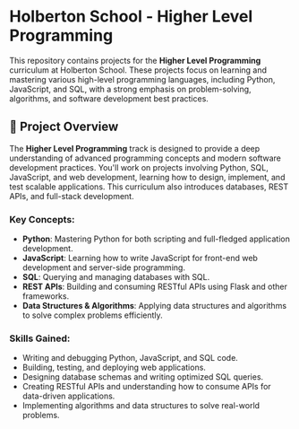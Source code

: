 # Holberton School - Higher Level Programming

This repository contains projects for the **Higher Level Programming** curriculum at Holberton School. These projects focus on learning and mastering various high-level programming languages, including Python, JavaScript, and SQL, with a strong emphasis on problem-solving, algorithms, and software development best practices.

## 📝 Project Overview

The **Higher Level Programming** track is designed to provide a deep understanding of advanced programming concepts and modern software development practices. You'll work on projects involving Python, SQL, JavaScript, and web development, learning how to design, implement, and test scalable applications. This curriculum also introduces databases, REST APIs, and full-stack development.

### Key Concepts:
- **Python**: Mastering Python for both scripting and full-fledged application development.
- **JavaScript**: Learning how to write JavaScript for front-end web development and server-side programming.
- **SQL**: Querying and managing databases with SQL.
- **REST APIs**: Building and consuming RESTful APIs using Flask and other frameworks.
- **Data Structures & Algorithms**: Applying data structures and algorithms to solve complex problems efficiently.

### Skills Gained:
- Writing and debugging Python, JavaScript, and SQL code.
- Building, testing, and deploying web applications.
- Designing database schemas and writing optimized SQL queries.
- Creating RESTful APIs and understanding how to consume APIs for data-driven applications.
- Implementing algorithms and data structures to solve real-world problems.
